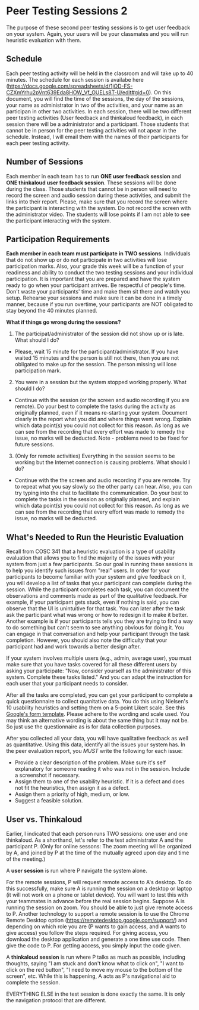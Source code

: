 # Peer Testing Sessions 2

The purpose of these second peer testing sessions is to get user feedback on your system. Again, your users will be your classmates and you will run heuristic evaluation with them.

## Schedule

Each peer testing activity will be held in the classroom and will take up to 40 minutes. The schedule for each session is availabe here (https://docs.google.com/spreadsheets/d/1jOD-FS-CZXmYrhu2pVnt639Eda8HOW_Vf_OUELs8T-U/edit#gid=0). On this document, you will find the time of the sessions, the day of the sessions, your name as administrator in two of the activities, and your name as an participan in other two activities. In each session, there will be two different peer testing activities (User feedback and thinkaloud feedback), in each session there will be a administrator and a participant.
Those students that cannot be in person for the peer testing activities will not apear in the schedule. Instead, I will email them with the names of their participants for each peer testing activity.

## Number of Sessions

Each member in each team has to run **ONE user feedback session** and **ONE thinkaloud user feedback session**. These sessions will be done during the class. Those students that cannot be in person will need to record the screen and audio session during these activities, and submit the links into their report. Please, make sure that you record the screen where the participant is interacting with the system. Do not record the screen with the administrator video. The students will lose points if I am not able to see the participant interacting with the system.

## Participation Requirements

**Each member in each team must participate in TWO sessions**. Individuals that do not show up or do not participate in two activities will lose participation marks. 
Also, your grade this week will be a function of your readiness and ability to conduct the two testing sessions and your individual participation. It is important that you are prepared and have the system ready to go when your participant arrives. Be respectful of people's time. Don't waste your participants' time and make them sit there and watch you setup. Rehearse your sessions and make sure it can be done in a timely manner, because if you run overtime, your participants are NOT obligated to stay beyond the 40 minutes planned.

**What if things go wrong during the sessions?**
1. The participat/administrator of the session did not show up or is late. What should I do?
  -  Please, wait 15 minute for the participant/administrator. If you have waited 15 minutes and the person is still not there, then you are not obligated to make up for the session. The person missing will lose participation mark.

2. You were in a session but the system stopped working properly. What should I do?
  - Continue with the session (or the screen and audio recording if you are remote). Do your best to complete the tasks during the activity as originally planned, even if it means re-starting your system. Document clearly in the report what you did and where things went wrong. Explain which data point(s) you could not collect for this reason. As long as we can see from the recording that every effort was made to remedy the issue, no marks will be deducted. Note - problems need to be fixed for future sessions.

3. (Only for remote activities) Everything in the session seems to be working but the Internet connection is causing problems. What should I do?
  - Continue with the the screen and audio recording if you are remote. Try to repeat what you say slowly so the other party can hear. Also, you can try typing into the chat to facilitate the communication. Do your best to complete the tasks in the session as originally planned, and explain which data point(s) you could not collect for this reason. As long as we can see from the recording that every effort was made to remedy the issue, no marks will be deducted.

## What's Needed to Run the Heuristic Evaluation

Recall from COSC 341 that a heuristic evaluation is a type of usability evaluation that allows you to find the majority of the issues with your system from just a few participants. So our goal in running these sessions is to help you identify such issues from "real" users.
In order for your participants to become familiar with your system and give feedback on it, you will develop a list of tasks that your participant can complete during the session. While the participant completes each task, you can document the observations and comments made as part of the qualitative feedback. For example, if your participant gets stuck, even if nothing is said, you can observe that the UI is unintuitive for that task. You can later after the task ask the participant what was wrong or how to redesign it to make it better. Another example is if your participants tells you they are trying to find a way to do something but can't seem to see anything obvious for doing it. You can engage in that conversation and help your participant through the task completion. However, you should also note the difficulty that your participant had and work towards a better design after.

If your system involves multiple users (e.g., admin, average user), you must make sure that you have tasks covered for all these different users by asking your participate: "Now, consider yourself as the administrator of this system. Complete these tasks listed." And you can adapt the instruction for each user that your participant needs to consider.

After all the tasks are completed, you can get your participant to complete a quick questionnaire to collect quanitative data. You do this using Nielsen's 10 usability heuristics and setting them on a 5-point Likert scale. See this <a href="https://github.com/Gemarodri/Capstone499/blob/main/Resources/COSC%20499%20Heuristic%20Evaluation.pdf"> Google's form template</a>. Please adhere to the wording and scale used. You may think an alternative wording is about the same thing but it may not be. So just use the questionnaire as is for data collection purposes.

After you collected all your data, you will have qualitative feedback as well as quantitative. Using this data, identify all the issues your system has. In the peer evaluation report, you *MUST* write the following for each issue:
 
  - Provide a clear description of the problem. Make sure it's self explanatory for someone reading it who was not in the session. Include a screenshot if necessary.
  - Assign them to one of the usability heuristic. If it is a defect and does not fit the heuristics, then assign it as a defect.
  - Assign them a priority of high, medium, or low.
  - Suggest a feasible solution.


## User vs. Thinkaloud

Earlier, I indicated that each person runs TWO sessions: one user and one thinkaloud. As a shorthand, let's refer to the test administrator A and the participant P. (Only for online sessons: The zoom meeting will be organized by A, and joined by P at the time of the mutually agreed upon day and time of the meeting.) 

A **user session** is run where P navigate the system alone. 

For the remote sessions, P will request remote access to A's desktop. To do this successfully, make sure A is running the session on a desktop or laptop (it will not work on a phone or tablet device). You will want to test this with your teammates in advance before the real session begins. Suppose A is running the session on zoom. You should be able to just give remote access to P. Another technology to support a remote session is to use the Chrome Remote Desktop option (https://remotedesktop.google.com/support/) and depending on which role you are (P wants to gain access, and A wants to give access) you follow the steps required. For giving access, you download the desktop application and generate a one time use code. Then give the code to P. For getting access, you simply input the code given.

A **thinkaloud session** is run where P talks as much as possible, including thoughts, saying "I am stuck and don't know what to click on", "I want to click on the red button", "I need to move my mouse to the bottom of the screen", etc. While this is happening, A acts as P's navigational aid to complete the session.

EVERYTHING ELSE in the test session is done exactly the same. It is only the navigation protocol that are different.


